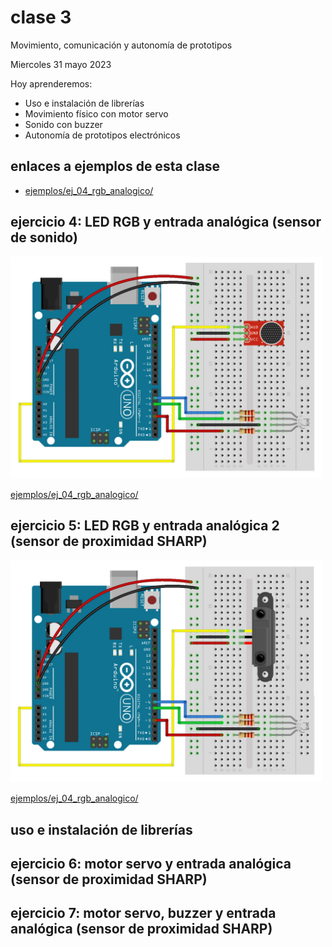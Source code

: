 # clase 3

Movimiento, comunicación y autonomía de prototipos

Miercoles 31 mayo 2023

Hoy aprenderemos:

- Uso e instalación de librerías
- Movimiento físico con motor servo
- Sonido con buzzer
- Autonomía de prototipos electrónicos

## enlaces a ejemplos de esta clase

- [ejemplos/ej_04_rgb_analogico/](./ejemplos/ej_04_rgb_analogico/)

## ejercicio 4: LED RGB y entrada analógica (sensor de sonido)

<img src="media/ej_04_rgb_analogico_sonido.jpg" width="500">

[ejemplos/ej_04_rgb_analogico/](./ejemplos/ej_04_rgb_analogico/)

## ejercicio 5: LED RGB y entrada analógica 2 (sensor de proximidad SHARP)

<img src="media/ej_05_rgb_sharp.jpg" width="500">

[ejemplos/ej_04_rgb_analogico/](./ejemplos/ej_04_rgb_analogico/)

## uso e instalación de librerías


## ejercicio 6: motor servo y entrada analógica (sensor de proximidad SHARP)

## ejercicio 7: motor servo, buzzer y entrada analógica (sensor de proximidad SHARP)
